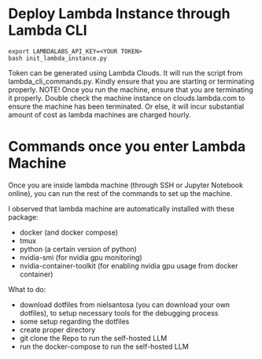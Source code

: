 # Deploy Lambda Instance through Lambda CLI

```
export LAMBDALABS_API_KEY=<YOUR TOKEN>
bash init_lambda_instance.py
```
Token can be generated using Lambda Clouds.
It will run the script from lambda_cli_commands.py.
Kindly ensure that you are starting or terminating properly.
NOTE!
Once you run the machine, ensure that you are terminating it properly. Double check the machine instance on clouds.lambda.com to ensure the machine has been terminated. 
Or else, it will incur substantial amount of cost as lambda machines are charged hourly.

# Commands once you enter Lambda Machine
Once you are inside lambda machine (through SSH or Jupyter Notebook online), you can run the rest of the commands to set up the machine.

I observed that lambda machine are automatically installed with these package:
- docker (and docker compose)
- tmux
- python (a certain version of python)
- nvidia-smi (for nvidia gpu monitoring)
- nvidia-container-toolkit (for enabling nvidia gpu usage from docker container)

What to do:
- download dotfiles from nielsantosa (you can download your own dotfiles), to setup necessary tools for the debugging process
- some setup regarding the dotfiles
- create proper directory
- git clone the Repo to run the self-hosted LLM
- run the docker-compose to run the self-hosted LLM
